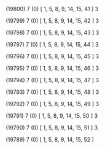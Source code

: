 (19800) 7 (0) [ 1, 5, 8, 9, 14, 15, 41 ] 3 


(19799) 7 (0) [ 1, 5, 8, 9, 14, 15, 42 ] 3 


(19798) 7 (0) [ 1, 5, 8, 9, 14, 15, 43 ] 3 


(19797) 7 (0) [ 1, 5, 8, 9, 14, 15, 44 ] 3 


(19796) 7 (0) [ 1, 5, 8, 9, 14, 15, 45 ] 3 


(19795) 7 (0) [ 1, 5, 8, 9, 14, 15, 46 ] 3 


(19794) 7 (0) [ 1, 5, 8, 9, 14, 15, 47 ] 3 


(19793) 7 (0) [ 1, 5, 8, 9, 14, 15, 48 ] 3 


(19792) 7 (0) [ 1, 5, 8, 9, 14, 15, 49 ] 3 


(19791) 7 (0) [ 1, 5, 8, 9, 14, 15, 50 ] 3 


(19790) 7 (0) [ 1, 5, 8, 9, 14, 15, 51 ] 3 


(19789) 7 (0) [ 1, 5, 8, 9, 14, 15, 52 ]  

